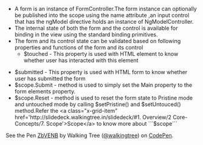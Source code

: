 * A form is an instance of FormController.The form instance can optionally be published into the scope using the name  attribute ,an input control that has the ngModel directive holds an instance of  NgModelController. 
*	The  internal state of both the form and the control is available for binding in the view using the standard binding primitives.
*	The form and its control state can be validated based on following properties and functions of the form and its control
	- $touched - This property is used with HTML element to know whether user  	has interacted with this element
  -	$submitted - This property is used with HTML form to know whether user has submitted the form
  -	$scope.Submit - method is used to simply set the Main property to the form elements property.
  -	$scope.Reset - method is used to reset the form state to Pristine mode and untouched  mode by calling $setPristine() and $setUntouced() method.Refer the <a class="x-grid-item"  href='http://slidedeck.walkingtree.in/slidedeck/#1. Overview/2 Core-Concepts/7. Scope'>Scope</a> to know more about ```$scope```


<p data-height="268" data-theme-id="0" data-slug-hash="ZbVENB" data-default-tab="result" data-user="walkingtree" class='codepen'>See the Pen <a href='http://codepen.io/walkingtree/pen/ZbVENB/'>ZbVENB</a> by Walking Tree (<a href='http://codepen.io/walkingtree'>@walkingtree</a>) on <a href='http://codepen.io'>CodePen</a>.</p>
<script async src="//assets.codepen.io/assets/embed/ei.js"></script>

